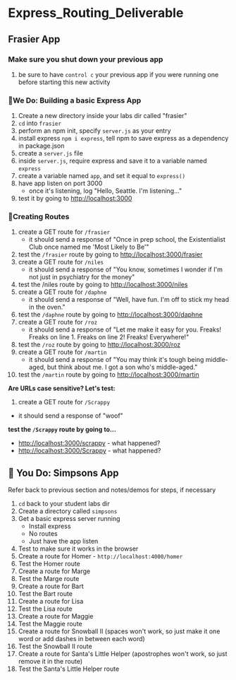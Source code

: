 # Express_Routing_Deliverable

## Frasier App

### Make sure you shut down your previous app

1. be sure to have `control c` your previous app if you were running one before starting this new activity

### 🥉We Do: Building a basic Express App

1. Create a new directory inside your labs dir called "frasier"
2. `cd` into `frasier`
3. perform an npm init, specify `server.js` as your entry
4. install express `npm i express`, tell npm to save express as a dependency in package.json
5. create a `server.js` file
6. inside `server.js`, require express and save it to a variable named `express`
7. create a variable named `app`, and set it equal to `express()`
8. have app listen on port 3000
    - once it's listening, log "Hello, Seattle. I'm listening..."
9. test it by going to [http://localhost:3000](http://localhost:3000/)

### 🥉Creating Routes

1. create a GET route for `/frasier`
    - it should send a response of "Once in prep school, the Existentialist Club once named me 'Most Likely to Be'"
2. test the `/frasier` route by going to [http://localhost:3000/frasier](http://localhost:3000/frasier)
3. create a GET route for `/niles`
    - it should send a response of "You know, sometimes I wonder if I'm not just in psychiatry for the money"
4. test the /niles route by going to [http://localhost:3000/niles](http://localhost:3000/niles)
5. create a GET route for `/daphne`
    - it should send a response of "Well, have fun. I'm off to stick my head in the oven."
6. test the `/daphne` route by going to [http://localhost:3000/daphne](http://localhost:3000/daphne)
7. create a GET route for `/roz`
    - it should send a response of "Let me make it easy for you. Freaks! Freaks on line 1. Freaks on line 2! Freaks! Everywhere!"
8. test the `/roz` route by going to [http://localhost:3000/roz](http://localhost:3000/roz)
9. create a GET route for `/martin`
    - it should send a response of "You may think it's tough being middle-aged, but think about me. I got a son who's middle-aged."
10. test the `/martin` route by going to [http://localhost:3000/martin](http://localhost:3000/martin)

**Are URLs case sensitive? Let's test:**

1. create a GET route for `/Scrappy`
- it should send a response of "woof"

**test the `/Scrappy` route by going to...**

- [http://localhost:3000/scrappy](http://localhost:3000/scrappy) - what happened?
- [http://localhost:3000/Scrappy](http://localhost:3000/Scrappy) - what happened?

## 💪 You Do: Simpsons App

Refer back to previous section and notes/demos for steps, if necessary

1. `cd` back to your student labs dir
2. Create a directory called `simpsons`
3. Get a basic express server running
    - Install express
    - No routes
    - Just have the app listen
4. Test to make sure it works in the browser
5. Create a route for Homer - `http://localhost:4000/homer`
6. Test the Homer route
7. Create a route for Marge
8. Test the Marge route
9. Create a route for Bart
10. Test the Bart route
11. Create a route for Lisa
12. Test the Lisa route
13. Create a route for Maggie
14. Test the Maggie route
15. Create a route for Snowball II (spaces won't work, so just make it one word or add dashes in between each word)
16. Test the Snowball II route
17. Create a route for Santa's Little Helper (apostrophes won't work, so just remove it in the route)
18. Test the Santa's Little Helper route